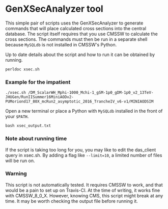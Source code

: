 # GenXSecAnalyzer tool

This simple pair of scripts uses the GenXSecAnalyzer to generate commands
that will place calculated cross sections into the central database.
The script itself requires that you use CMSSW to calculate the cross sections.
The commands must then be run in a separate shell because `MySQLdb` is not installed in CMSSW's Python.

Up to date details about the script and how to run it can be obtained by running.

    perldoc xsec.sh

### Example for the impatient

    ./xsec.sh /DM_ScalarWH_Mphi-1000_Mchi-1_gSM-1p0_gDM-1p0_v2_13TeV-JHUGen/RunIISummer16MiniAODv2-PUMoriond17_80X_mcRun2_asymptotic_2016_TrancheIV_v6-v1/MINIAODSIM

Open a new terminal or place a Python with `MySQLdb` installed in the front of your `$PATH`.

    bash xsec_output.txt

### Note about running time

If the script is taking too long for you, you may like to edit the das_client query in xsec.sh.
By adding a flag like `--limit=10`, a limited number of files will be run on.

### Warning

This script is not automatically tested.
It requires CMSSW to work, and that would be a pain to set up on Travis-CI.
At the time of writing, it works fine with CMSSW_8_0_X.
However, knowing CMS, this script might break at any time.
It may be worth checking the output file before running it.
